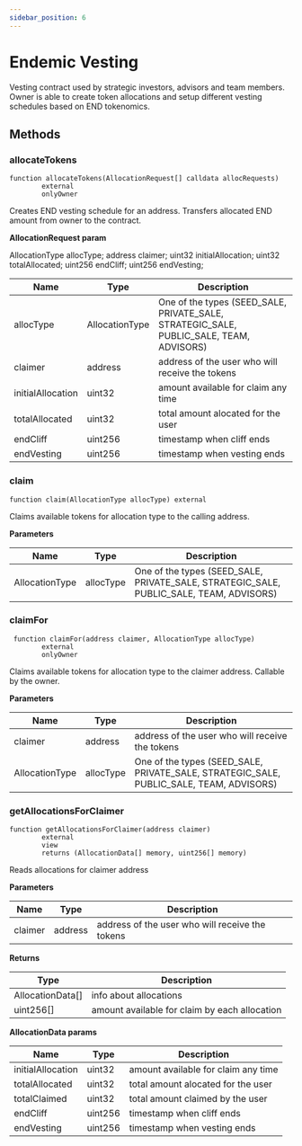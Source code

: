 ```yaml
---
sidebar_position: 6
---
```


# Endemic Vesting
Vesting contract used by strategic investors, advisors and team members. Owner is able to create token allocations and setup different vesting
schedules based on END tokenomics.

## Methods

### allocateTokens

```
function allocateTokens(AllocationRequest[] calldata allocRequests)
        external
        onlyOwner
```
Creates END vesting schedule for an address. Transfers allocated END amount from owner to the contract.

**AllocationRequest param**

   AllocationType allocType;
        address claimer;
        uint32 initialAllocation;
        uint32 totalAllocated;
        uint256 endCliff;
        uint256 endVesting;

| Name        | Type          |Description  |
| ----------- | ----------- | ----------- |
| allocType | AllocationType | One of the types (SEED_SALE, PRIVATE_SALE, STRATEGIC_SALE, PUBLIC_SALE, TEAM, ADVISORS)         |
| claimer   | address        | address of the user who will receive the tokens   |
| initialAllocation   | uint32        | amount available for claim any time  |
| totalAllocated   | uint32        |    total amount alocated for the user   |
| endCliff   | uint256        |  timestamp when cliff ends |
| endVesting   | uint256        |  timestamp when vesting ends   |

### claim

```
function claim(AllocationType allocType) external
```
Claims available tokens for allocation type to the calling address.

**Parameters**

| Name        | Type          |Description  |
| ----------- | ----------- | ----------- |
| AllocationType | allocType | One of the types (SEED_SALE, PRIVATE_SALE, STRATEGIC_SALE, PUBLIC_SALE, TEAM, ADVISORS) |

### claimFor

```
 function claimFor(address claimer, AllocationType allocType)
        external
        onlyOwner
```
Claims available tokens for allocation type to the claimer address. Callable by the owner.

**Parameters**

| Name        | Type          |Description  |
| ----------- | ----------- | ----------- |
| claimer   | address        | address of the user who will receive the tokens   |
| AllocationType | allocType | One of the types (SEED_SALE, PRIVATE_SALE, STRATEGIC_SALE, PUBLIC_SALE, TEAM, ADVISORS) |

### getAllocationsForClaimer

```
function getAllocationsForClaimer(address claimer)
        external
        view
        returns (AllocationData[] memory, uint256[] memory)
```
Reads allocations for claimer address

**Parameters**

| Name        | Type          |Description  |
| ----------- | ----------- | ----------- |
| claimer   | address        | address of the user who will receive the tokens   |

**Returns**

| Type          |Description  |
| ----------- | ----------- |
| AllocationData[]        |    info about allocations  |
| uint256[]        |    amount available for claim by each allocation |

**AllocationData params**

| Name        | Type          |Description  |
| ----------- | ----------- | ----------- |
| initialAllocation   | uint32        | amount available for claim any time  |
| totalAllocated   | uint32        |    total amount alocated for the user   |
| totalClaimed   | uint32        |    total amount claimed by the user  |
| endCliff   | uint256        |  timestamp when cliff ends |
| endVesting   | uint256        |  timestamp when vesting ends   |




